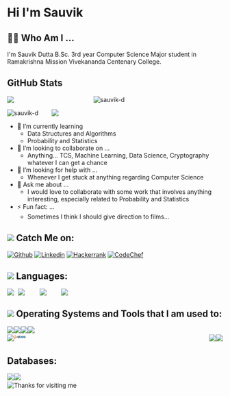 # Hi I'm Sauvik

## 😶‍🌫️ Who Am I ...
  <div style="text-align: left;">I'm Sauvik Dutta B.Sc. 3rd year Computer Science Major student in Ramakrishna Mission Vivekananda Centenary College.</div>

## GitHub Stats

<img align="left" width="40%" src="https://github-readme-stats.vercel.app/api/top-langs/?username=sauvik-d&layout=compact&theme=tokyonight" /></a>
<img width="55.5%" src="https://github-readme-streak-stats.herokuapp.com/?user=sauvik-d&theme=tokyonight" alt="sauvik-d" /></a>

<img align="right" width=400px src="https://raw.githubusercontent.com/abhisheknaiidu/abhisheknaiidu/master/code.gif">

<p align="left"> <img src="https://komarev.com/ghpvc/?username=sauvik-d&label=Profile%20views&color=0e75b6&style=flat" alt="sauvik-d" /> </p>
<p align="left">
  
- 🌱 I’m currently learning
  - Data Structures and Algorithms
  - Probability and Statistics 
- 👯 I’m looking to collaborate on ...
  - Anything... TCS, Machine Learning, Data Science, Cryptography whatever I can get a chance
- 🤔 I’m looking for help with ...
  - Whenever I get stuck at anything regarding Computer Science
- 💬 Ask me about ...
  - I would love to collaborate with some work that involves anything interesting, especially related to Probability and Statistics 
- ⚡ Fun fact: ...
  - Sometimes I think I should give direction to films...
</p>

## <img width="35px" src="https://github.com/RaghavK16/RaghavK16/blob/master/connected.gif"> Catch Me on:

[![Github](https://img.shields.io/badge/-Github-000?style=flat&logo=Github&logoColor=white)](https://github.com/sauvik-d)
[![Linkedin](https://img.shields.io/badge/-LinkedIn-blue?style=flat&logo=Linkedin&logoColor=white)](https://www.linkedin.com/in/)
[![Hackerrank](https://img.shields.io/badge/-Hackerrank-2EC866?style=flat&logo=HackerRank&logoColor=white)](https://www.hackerrank.com/profile/sauvik_dutta)
[![CodeChef](https://img.shields.io/badge/-CodeChef-5B4638?style=flat&logo=CodeChef&logoColor=white)](https://www.codechef.com/users/sauvikdutta)

## <img width="40px" src="https://github.com/RaghavK16/RaghavK16/blob/master/coderman.gif"> Languages:

<div style="display: flex; flex-direction: row;">

  <img width="5%" src="https://raw.githubusercontent.com/actions/starter-workflows/main/icons/c-cpp.svg" style="max-width: 100%;">
  
  <img width="10%" src="https://camo.githubusercontent.com/06b4e5bff59158170c7de80649579da23a0fdf97fb477775f829f012cd05ef22/68747470733a2f2f7777772e766563746f726c6f676f2e7a6f6e652f6c6f676f732f6a6176612f6a6176612d617232312e737667" data-canonical-src="https://www.vectorlogo.zone/logos/java/java-ar21.svg" style="max-width: 100%;">

  <img width="10%" src="https://www.vectorlogo.zone/logos/python/python-ar21.svg" style="max-width: 100%;">

  <img width="5%" src="https://www.vectorlogo.zone/logos/r-project/r-project-icon.svg" style="max-width: 100%;">

  <!--<img width="4%" src="https://www.vectorlogo.zone/logos/figma/figma-icon.svg" style="max-width: 100%;">-->  
    
</div>

## <img width=20px src="https://github.com/sindresorhus/sindresorhus/blob/main/cat-typing.gif"> Operating Systems and Tools that I am used to:

<div style="display: flex; flex-direction: row;">
 <code><img width="8%" src="https://raw.githubusercontent.com/gilbarbara/logos/main/logos/ubuntu.svg" style="max-width: 100%;"></code>
 <code><img width="8%" src="https://raw.githubusercontent.com/loganmarchione/homelab-svg-assets/main/assets/windows11.svg" style="max-width: 100%;"></code>
 <code><img width="8%" src="https://raw.githubusercontent.com/lukas-w/font-logos/master/vectors/garuda.svg" style="max-width: 100%;"></code>
 <code><img width="8%" src="https://raw.githubusercontent.com/materialos/icons/master/Files/Linux%20Mint.svg" style="max-width: 100%;"></code>
</div>


<div style="display: flex; flex-direction: row;">
 <code><img width="6%" src="https://upload.vectorlogo.zone/logos/visualstudio_code/images/a4381320-f83c-4a29-9db3-b241c1d096b1.svg" style="max-width: 100%;"></code>
 <code><img width="6%" src="https://raw.githubusercontent.com/gilbarbara/logos/52addcaa18dfecb4df77f3ee0753dca6b98187ad/logos/jetbrains.svg" style="max-width: 100%;"></code>
 <code><img width="6%" src="https://vectorwiki.com/images/NIuDX__sublime-text.svg" style="max-width: 100%;"></code>
 <code><img width="10%" src="https://www.vectorlogo.zone/logos/git-scm/git-scm-ar21.svg" style="max-width: 100%;"></code>

</div>

## Databases:

<div style="display: flex; flex-direction: row;">
 <code><img width="10%" src="https://camo.githubusercontent.com/842373051212a9c9c61fe72b9d636b2e7ed06f89120e8322ea5e67d01857cff8/68747470733a2f2f7777772e766563746f726c6f676f2e7a6f6e652f6c6f676f732f6d7973716c2f6d7973716c2d617232312e737667" data-canonical-src="https://www.vectorlogo.zone/logos/mysql/mysql-ar21.svg" style="max-width: 100%;"></code>
 <code><img width="10%" src="https://www.vectorlogo.zone/logos/oracle/oracle-ar21.svg" style="max-width: 100%;"></code>
 
</div>

<img height="120" alt="Thanks for visiting me" width="100%" src="https://raw.githubusercontent.com/BrunnerLivio/brunnerlivio/master/images/marquee.svg" />
